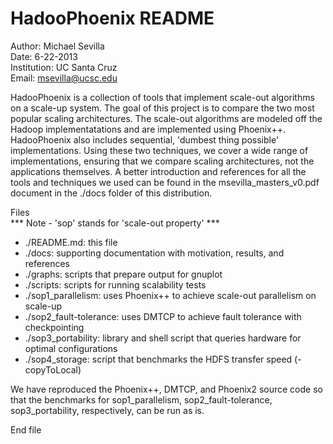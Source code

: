 HadooPhoenix README
============

Author: Michael Sevilla  
Date: 6-22-2013  
Institution: UC Santa Cruz  
Email: msevilla@ucsc.edu  
  
HadooPhoenix is a collection of tools that implement scale-out algorithms on a scale-up system. The goal of this project is to compare the two most popular scaling architectures. The scale-out algorithms are modeled off the Hadoop implementatations and are implemented using Phoenix++. HadooPhoenix also includes sequential, 'dumbest thing possible' implementations. Using these two techniques, we cover a wide range of implementations, ensuring that we compare scaling architectures, not the applications themselves. A better introduction and references for all the tools and techniques we used can be found in the msevilla_masters_v0.pdf document in the ./docs folder of this distribution.
	
Files  
*** Note - 'sop' stands for 'scale-out property' ***
- ./README.md:            this file  
- ./docs:                 supporting documentation with motivation, results, and references
- ./graphs:               scripts that prepare output for gnuplot   
- ./scripts:              scripts for running scalability tests  
- ./sop1_parallelism:     uses Phoenix++ to achieve scale-out parallelism on scale-up 
- ./sop2_fault-tolerance: uses DMTCP to achieve fault tolerance with checkpointing
- ./sop3_portability:     library and shell script that queries hardware for optimal configurations
- ./sop4_storage:         script that benchmarks the HDFS transfer speed (-copyToLocal)

We have reproduced the Phoenix++, DMTCP, and Phoenix2 source code so that the benchmarks for sop1_parallelism, sop2_fault-tolerance, sop3_portability, respectively, can be run as is. 

End file
